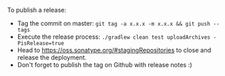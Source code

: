 To publish a release:

 - Tag the commit on master: `git tag -a x.x.x -m x.x.x && git push --tags`
 - Execute the release process: `./gradlew clean test uploadArchives -PisRelease=true`
 - Head to https://oss.sonatype.org/#stagingRepositories to close and release the deployment.
 - Don't forget to publish the tag on Github with release notes :)